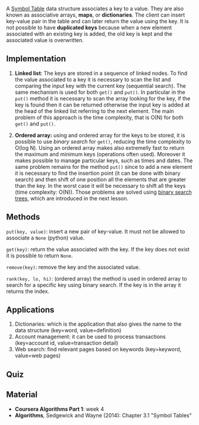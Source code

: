 
A [Symbol Table](https://en.wikipedia.org/wiki/Symbol_table) data structure associates a key to a value. They are also known as associative arrays, **maps**, or **dictionaries**. The client can insert key-value pair in the table and can later return the value using the key. 
It is not possible to have **duplicated keys** because when a new element associated with an existing key is added, the old key is kept and the associated value is overwritten.

Implementation
--------------

1. **Linked list**: The keys are stored in a sequence of linked nodes. To find the value associated to a key it is necessary to scan the list and comparing the input key with the current key (sequential search). The same mechanism is used for both `get()` and `put()`. In particular in the `put()` method it is necessary to scan the array looking for the key, if the key is found then it can be returned otherwise the input key is added at the head of the linked list referring to the next element. The main problem of this approach is the time complexity, that is O(N) for both `get()` and `put()`.

2. **Ordered array:** using and ordered array for the keys to be stored, it is possible to use *binary search* for `get()`, reducing the time complexity to O(log N). Using an ordered array makes also extremelly fast to return the maximum and minimum keys (operations often used). Moreover it makes possible to manage particular keys, such as times and dates. The same problem remains for the method `put()` since to add a new element it is necessary to find the insertion point (it can be done with binary search) and then shift of one position all the elements that are greater than the key. In the worst case it will be necessary to shift all the keys (time complexity: O(N)). Those problems are solved using [binary search trees](https://en.wikipedia.org/wiki/Binary_search_tree), which are introduced in the next lesson.


Methods
--------

`put(key, value)`: insert a new pair of key-value. It must not be allowed to associate a `None` (python) value.

`get(key)`: return the value associated with the key. If the key does not exist it is possible to return `None`.

`remove(key)`: remove the key and the associated value.

`rank(key, lo, hi)`: (ordered array) the method is used in ordered array to search for a specific key using binary search. If the key is in the array it returns the index.

Applications
------------

1. Dictionaries: which is the application that also gives the name to the data structure (key=word, value=definition)
2. Account management: it can be used to process transactions (key=account id, value=transaction detail)
3. Web search: find relevant pages based on keywords (key=keyword, value=web pages)

Quiz
-----




Material
--------
- **Coursera Algorithms Part 1**: week 4
- **Algorithms**, Sedgewick and Wayne (2014): Chapter 3.1 "Symbol Tables"
